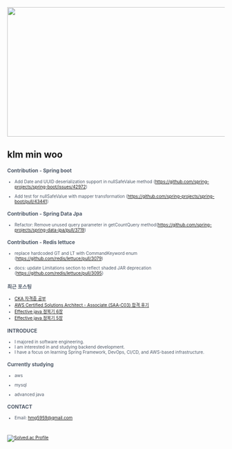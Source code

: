 
<div align="center">
  
<a href="https://github.com/devxb/gitanimals">
<img
  src="https://render.gitanimals.org/farms/minwoo1999"
  width="600"
  height="300"
/>
</a>
</div>



## klm min woo

<span style="color:#4E5968; font-size:10px;">

### Contribution - Spring boot
- Add Date and UUID deserialization support in nullSafeValue method (https://github.com/spring-projects/spring-boot/issues/42972)

- Add test for nullSafeValue with mapper transformation (https://github.com/spring-projects/spring-boot/pull/43441)

### Contribution - Spring Data Jpa
- Refactor: Remove unused query parameter in getCountQuery method(https://github.com/spring-projects/spring-data-jpa/pull/3719)

### Contribution - Redis lettuce

- replace hardcoded GT and LT with CommandKeyword enum (https://github.com/redis/lettuce/pull/3079)

- docs: update Limitations section to reflect shaded JAR deprecation (https://github.com/redis/lettuce/pull/3095)

### 최근 포스팅
<span style="color:#4E5968; font-size:10px;">

- [CKA 자격증 공부](https://minwoo-it-factory.tistory.com/entry/CKA-%EC%9E%90%EA%B2%A9%EC%A6%9D-%EA%B3%B5%EB%B6%80)<br>
- [AWS Certified Solutions Architect - Associate (SAA-C03) 합격 후기](https://minwoo-it-factory.tistory.com/entry/AWS-Certified-Solutions-Architect-Associate-SAA-C03-%ED%95%A9%EA%B2%A9-%ED%9B%84%EA%B8%B0)<br>
- [Effective java 정복기 6장](https://minwoo-it-factory.tistory.com/entry/Effective-java-%EC%A0%95%EB%B3%B5%EA%B8%B0-6%EC%9E%A5)<br>
- [Effective java 정복기 5장](https://minwoo-it-factory.tistory.com/entry/Effective-java-%EC%A0%95%EB%B3%B5%EA%B8%B0-5%EC%9E%A5)<br>


### INTRODUCE
<span style="color:#4E5968; font-size:10px;">

  
- I majored in software engineering.
- I am interested in and studying backend development.
- I have a focus on learning Spring Framework, DevOps, CI/CD, and AWS-based infrastructure.

### Currently studying 
<span style="color:#4E5968; font-size:10px;">

* aws

* mysql
 
* advanced java

### CONTACT
- Email: hmg5959@gmail.com


<br><br>
[![Solved.ac Profile](http://mazassumnida.wtf/api/v2/generate_badge?boj=kbsserver)](https://solved.ac/kbsserver/)
</div>
